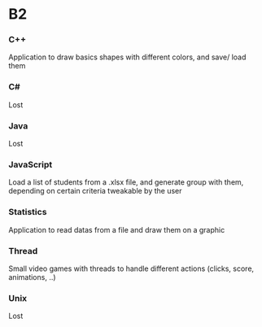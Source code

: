 # B2

### C++

Application to draw basics shapes with different colors, and save/ load them

### C#

Lost

### Java

Lost

### JavaScript

Load a list of students from a .xlsx file, and generate group with them, depending on certain criteria tweakable by the user

### Statistics

Application to read datas from a file and draw them on a graphic

### Thread

Small video games with threads to handle different actions (clicks, score, animations, ..)

### Unix

Lost
